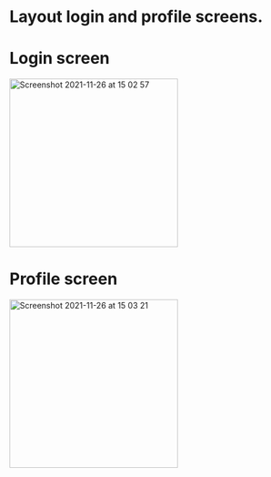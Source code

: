 # Layout login and profile screens.

# Login screen

<img width="296" alt="Screenshot 2021-11-26 at 15 02 57" src="https://user-images.githubusercontent.com/90447243/143578494-f27fc9f6-734c-4f7d-b8dc-deddb5913906.png">

# Profile screen

<img width="296" alt="Screenshot 2021-11-26 at 15 03 21" src="https://user-images.githubusercontent.com/90447243/143578716-2257e432-c29d-47ad-89d8-692eca8fc8c8.png">
